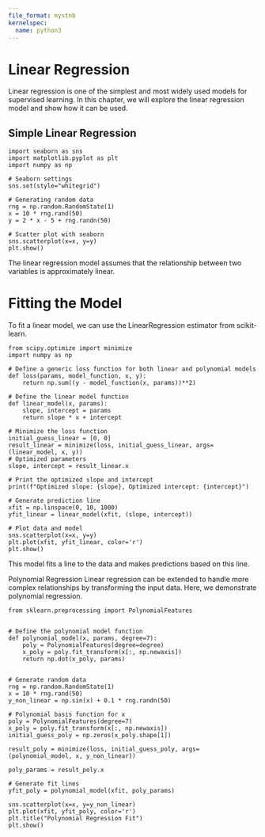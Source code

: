 ```yaml
---
file_format: mystnb
kernelspec:
  name: python3
---
```


# Linear Regression

Linear regression is one of the simplest and most widely used models for supervised learning. In this chapter, we will explore the linear regression model and show how it can be used.

## Simple Linear Regression

```{code-cell} ipython3
import seaborn as sns
import matplotlib.pyplot as plt
import numpy as np

# Seaborn settings
sns.set(style="whitegrid")

# Generating random data
rng = np.random.RandomState(1)
x = 10 * rng.rand(50)
y = 2 * x - 5 + rng.randn(50)

# Scatter plot with seaborn
sns.scatterplot(x=x, y=y)
plt.show()
```

The linear regression model assumes that the relationship between two variables is approximately linear.

# Fitting the Model

To fit a linear model, we can use the LinearRegression estimator from scikit-learn.

```{code-cell} ipython3
from scipy.optimize import minimize
import numpy as np

# Define a generic loss function for both linear and polynomial models
def loss(params, model_function, x, y):
    return np.sum((y - model_function(x, params))**2)

# Define the linear model function
def linear_model(x, params):
    slope, intercept = params
    return slope * x + intercept

# Minimize the loss function
initial_guess_linear = [0, 0]
result_linear = minimize(loss, initial_guess_linear, args=(linear_model, x, y))
# Optimized parameters
slope, intercept = result_linear.x

# Print the optimized slope and intercept
print(f"Optimized slope: {slope}, Optimized intercept: {intercept}")

# Generate prediction line
xfit = np.linspace(0, 10, 1000)
yfit_linear = linear_model(xfit, (slope, intercept))

# Plot data and model
sns.scatterplot(x=x, y=y)
plt.plot(xfit, yfit_linear, color='r')
plt.show()
```

This model fits a line to the data and makes predictions based on this line.

Polynomial Regression
Linear regression can be extended to handle more complex relationships by transforming the input data. Here, we demonstrate polynomial regression.

```{code-cell} ipython3
from sklearn.preprocessing import PolynomialFeatures


# Define the polynomial model function
def polynomial_model(x, params, degree=7):
    poly = PolynomialFeatures(degree=degree)
    x_poly = poly.fit_transform(x[:, np.newaxis])
    return np.dot(x_poly, params)


# Generate random data
rng = np.random.RandomState(1)
x = 10 * rng.rand(50)
y_non_linear = np.sin(x) + 0.1 * rng.randn(50)

# Polynomial basis function for x
poly = PolynomialFeatures(degree=7)
x_poly = poly.fit_transform(x[:, np.newaxis])
initial_guess_poly = np.zeros(x_poly.shape[1])

result_poly = minimize(loss, initial_guess_poly, args=(polynomial_model, x, y_non_linear))

poly_params = result_poly.x

# Generate fit lines
yfit_poly = polynomial_model(xfit, poly_params)

sns.scatterplot(x=x, y=y_non_linear)
plt.plot(xfit, yfit_poly, color='r')
plt.title("Polynomial Regression Fit")
plt.show()
```